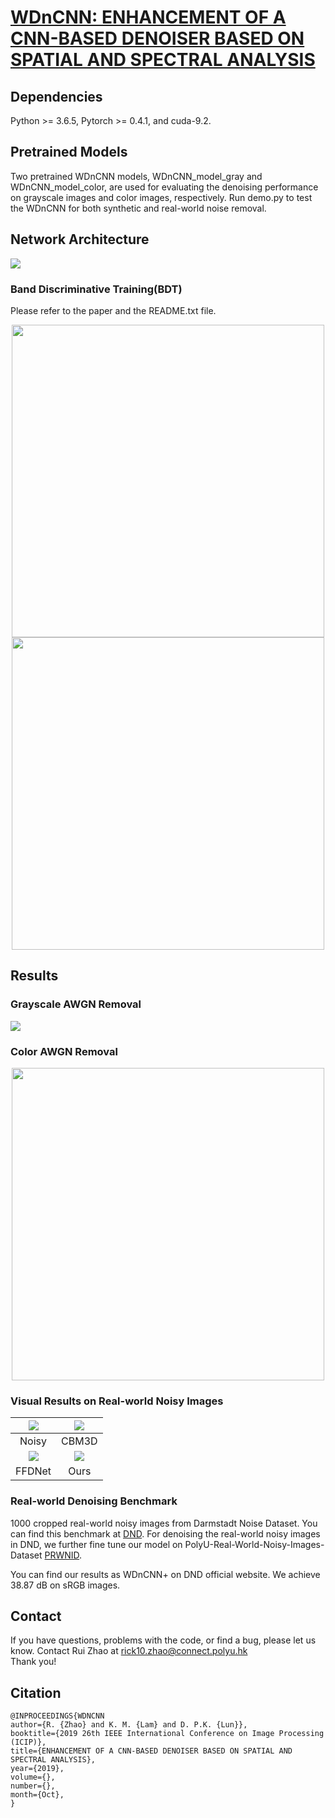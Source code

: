 #  [WDnCNN: ENHANCEMENT OF A CNN-BASED DENOISER BASED ON SPATIAL AND SPECTRAL ANALYSIS](https://github.com/RickZ1010/WDnCNN-ENHANCEMENT-OF-A-CNN-BASED-DENOISER-BASED-ON-SPATIAL-AND-SPECTRAL-ANALYSIS "悬停显示")

## Dependencies
Python >= 3.6.5, Pytorch >= 0.4.1, and cuda-9.2.

## Pretrained Models
Two pretrained WDnCNN models, WDnCNN_model_gray and WDnCNN_model_color, are used for evaluating the denoising performance on grayscale images and color images, respectively. Run demo.py to test the WDnCNN for both synthetic and real-world noise removal.

## Network Architecture
![](https://github.com/RickZ1010/WDnCNN-ENHANCEMENT-OF-A-CNN-BASED-DENOISER-BASED-ON-SPATIAL-AND-SPECTRAL-ANALYSIS/blob/master/figs/figure1.png?raw=true)

### Band Discriminative Training(BDT)
Please refer to the paper and the README.txt file.
<div align=center><img width="500" src="https://github.com/RickZ1010/WDnCNN-ENHANCEMENT-OF-A-CNN-BASED-DENOISER-BASED-ON-SPATIAL-AND-SPECTRAL-ANALYSIS/blob/master/figs/Tab1.png?raw=true"/></div>
<div align=center><img width="500" src="https://github.com/RickZ1010/WDnCNN-ENHANCEMENT-OF-A-CNN-BASED-DENOISER-BASED-ON-SPATIAL-AND-SPECTRAL-ANALYSIS/blob/master/figs/figure2.png?raw=true"/></div>

## Results
### Grayscale AWGN Removal
![](https://github.com/RickZ1010/WDnCNN-ENHANCEMENT-OF-A-CNN-BASED-DENOISER-BASED-ON-SPATIAL-AND-SPECTRAL-ANALYSIS/blob/master/figs/Tab2.png?raw=true)
### Color AWGN Removal
<div align=center><img width="500" src="https://github.com/RickZ1010/WDnCNN-ENHANCEMENT-OF-A-CNN-BASED-DENOISER-BASED-ON-SPATIAL-AND-SPECTRAL-ANALYSIS/blob/master/figs/Tab3.png?raw=true"/></div>

### Visual Results on Real-world Noisy Images
![](https://github.com/RickZ1010/WDnCNN-ENHANCEMENT-OF-A-CNN-BASED-DENOISER-BASED-ON-SPATIAL-AND-SPECTRAL-ANALYSIS/blob/master/figs/Flowers_N.png)  |  ![](https://github.com/RickZ1010/WDnCNN-ENHANCEMENT-OF-A-CNN-BASED-DENOISER-BASED-ON-SPATIAL-AND-SPECTRAL-ANALYSIS/blob/master/figs/Flowers_B.png)
:-------------------------:|:-------------------------:
Noisy                      |  CBM3D
![](https://github.com/RickZ1010/WDnCNN-ENHANCEMENT-OF-A-CNN-BASED-DENOISER-BASED-ON-SPATIAL-AND-SPECTRAL-ANALYSIS/blob/master/figs/Flowers_F.png)  |  ![](https://github.com/RickZ1010/WDnCNN-ENHANCEMENT-OF-A-CNN-BASED-DENOISER-BASED-ON-SPATIAL-AND-SPECTRAL-ANALYSIS/blob/master/figs/Flowers_W.png)
FFDNet                     |  Ours

### Real-world Denoising Benchmark
1000 cropped real-world noisy images from Darmstadt Noise Dataset. You can find this benchmark at [DND](https://noise.visinf.tu-darmstadt.de/). For denoising the real-world noisy images in DND, we further fine tune our model on PolyU-Real-World-Noisy-Images-Dataset [PRWNID](https://github.com/csjunxu/PolyU-Real-World-Noisy-Images-Dataset).

You can find our results as WDnCNN+ on DND official website. We achieve 38.87 dB on sRGB images.

## Contact
If you have questions, problems with the code, or find a bug, please let us know. Contact Rui Zhao at rick10.zhao@connect.polyu.hk  
Thank you!

## Citation
    @INPROCEEDINGS{WDNCNN  
    author={R. {Zhao} and K. M. {Lam} and D. P.K. {Lun}},  
    booktitle={2019 26th IEEE International Conference on Image Processing (ICIP)},  
    title={ENHANCEMENT OF A CNN-BASED DENOISER BASED ON SPATIAL AND SPECTRAL ANALYSIS},  
    year={2019},  
    volume={},  
    number={},  
    month={Oct},  
    }

